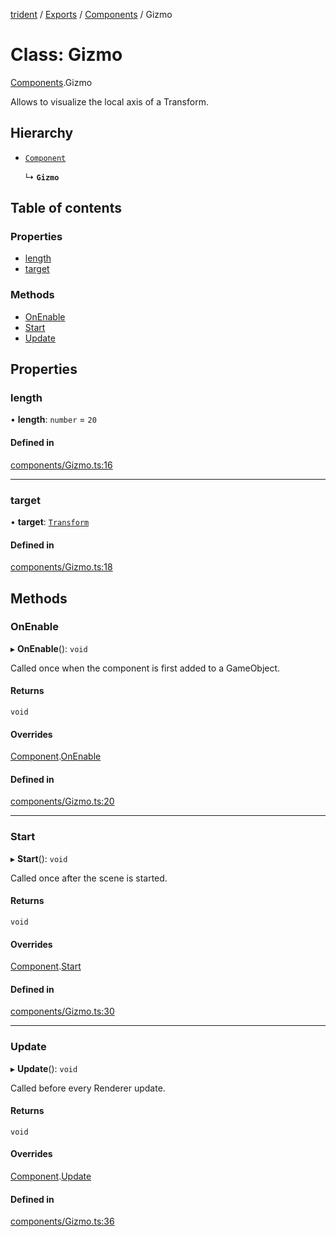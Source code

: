 [trident](../README.md) / [Exports](../modules.md) / [Components](../modules/Components.md) / Gizmo

# Class: Gizmo

[Components](../modules/Components.md).Gizmo

Allows to visualize the local axis of a Transform.

## Hierarchy

- [`Component`](Components.Component.md)

  ↳ **`Gizmo`**

## Table of contents

### Properties

- [length](Components.Gizmo.md#length)
- [target](Components.Gizmo.md#target)

### Methods

- [OnEnable](Components.Gizmo.md#onenable)
- [Start](Components.Gizmo.md#start)
- [Update](Components.Gizmo.md#update)

## Properties

### length

• **length**: `number` = `20`

#### Defined in

[components/Gizmo.ts:16](https://github.com/AIFanatic/Trident/blob/de3c278/src/components/Gizmo.ts#L16)

___

### target

• **target**: [`Transform`](Components.Transform.md)

#### Defined in

[components/Gizmo.ts:18](https://github.com/AIFanatic/Trident/blob/de3c278/src/components/Gizmo.ts#L18)

## Methods

### OnEnable

▸ **OnEnable**(): `void`

Called once when the component is first added to a GameObject.

#### Returns

`void`

#### Overrides

[Component](Components.Component.md).[OnEnable](Components.Component.md#onenable)

#### Defined in

[components/Gizmo.ts:20](https://github.com/AIFanatic/Trident/blob/de3c278/src/components/Gizmo.ts#L20)

___

### Start

▸ **Start**(): `void`

Called once after the scene is started.

#### Returns

`void`

#### Overrides

[Component](Components.Component.md).[Start](Components.Component.md#start)

#### Defined in

[components/Gizmo.ts:30](https://github.com/AIFanatic/Trident/blob/de3c278/src/components/Gizmo.ts#L30)

___

### Update

▸ **Update**(): `void`

Called before every Renderer update.

#### Returns

`void`

#### Overrides

[Component](Components.Component.md).[Update](Components.Component.md#update)

#### Defined in

[components/Gizmo.ts:36](https://github.com/AIFanatic/Trident/blob/de3c278/src/components/Gizmo.ts#L36)
